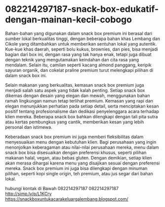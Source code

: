 # 082214297187-snack-box-edukatif-dengan-mainan-kecil-cobogo
Bahan-bahan yang digunakan dalam snack box premium ini berasal dari sumber lokal berkualitas tinggi, dengan beberapa bahan khas Lembang dan Cikole yang ditambahkan untuk memberikan sentuhan lokal yang autentik. Kue-kue khas daerah, seperti bolu kukus, brownies, dan pies, bisa menjadi bagian dari box ini, dengan rasa yang tak hanya enak, tetapi juga dibuat dengan teknik yang mengutamakan keindahan dan cita rasa yang mendalam. Selain itu, camilan seperti kacang almond panggang, keripik sayuran organik, dan cokelat praline premium turut melengkapi pilihan di dalam snack box ini.

Selain makanan yang berkualitas, kemasan snack box premium juga menjadi salah satu aspek yang tidak kalah penting. Setiap snack box dikemas dengan desain yang elegan dan mewah, menggunakan bahan ramah lingkungan namun tetap terlihat premium. Kemasan yang rapi dan elegan menunjukkan perhatian pada setiap detail, serta menciptakan kesan positif tentang profesionalisme dan dedikasi penyelenggara acara terhadap klien mereka. Beberapa snack box bahkan dilengkapi dengan tali pita sutra atau kertas pembungkus yang cantik, memberikan kesan yang lebih personal dan istimewa.

Keberadaan snack box premium ini juga memberi fleksibilitas dalam menyesuaikan menu dengan kebutuhan klien. Bagi perusahaan yang ingin menonjolkan keberagaman atau nilai-nilai perusahaan mereka, menu dalam snack box bisa disesuaikan dengan preferensi khusus, seperti pilihan makanan halal, vegan, atau bebas gluten. Dengan demikian, setiap klien akan merasa dihargai karena menu yang disajikan sesuai dengan preferensi mereka. Snack box premium ini juga bisa dilengkapi dengan minuman pilihan, seperti kopi single origin, teh premium, atau jus segar dari bahan lokal.

hubungi kontak di Bawah
082214297187
082214297187
http://simp.ly/p/L1KCry
https://snackboxuntukacarakeluargalembang.blogspot.com/

